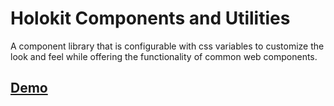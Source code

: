 # Holokit Components and Utilities

A component library that is configurable with css variables to customize the look and feel while offering the functionality of common web components.

## [Demo](https://kalimba-artesre.vercel.app/about)